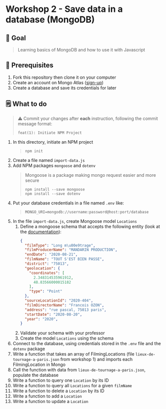 # Workshop 2 - Save data in a database (MongoDB)

## 🌟 Goal

> Learning basics of MongoDB and how to use it with Javascript

## 👷 Prerequisites

1. Fork this repository then clone it on your computer
2. Create an account on Mongo Atlas ([sign-up](https://www.mongodb.com/cloud/atlas/register))
3. Create a database and save its credentials for later

## 🗒 What to do

> ⚠ Commit your changes after **each** instruction, following the commit message format:
> ```text
> feat(1): Initiate NPM Project
> ```

1. In this directory, initiate an NPM project
   > ```shell
   > npm init
   > ```
2. Create a file named `import-data.js`
3. Add NPM packages `mongoose` and `dotenv`
   > Mongoose is a package making mongo request easier and more secure
   > ```shell
   > npm install --save mongoose
   > npm install --save dotenv
   > ```
4. Put your database credentials in a file named `.env` like:
   > ```dotenv 
   > MONGO_URI=mongodb://username:password@host:port/database
   > ```
5. In the file `import-data.js`, create Mongoose model `Locations`
   1. Define a mongoose schema that accepts the following entity (look at the [documentation](https://mongoosejs.com/docs/guide.html#definition)):
      ```JSON
      {
        "filmType": "Long m\u00e9trage",
        "filmProducerName": "MANDARIN PRODUCTION",
        "endDate": "2020-08-21",
        "filmName": "TOUT S'EST BIEN PASSE",
        "district": "75013",
        "geolocation": {
          "coordinates": [
            2.348314535961912,
            48.83566000015182
          ],
          "type": "Point"
        },
        "sourceLocationId": "2020-404",
        "filmDirectorName": "Francois OZON",
        "address": "rue pascal, 75013 paris",
        "startDate": "2020-08-20",
        "year": "2020",
      }
      ```
   2. Validate your schema with your professor
   3. Create the model `Locations` using the schema
6. Connect to the database, using credentials stored in the `.env` file and the `dotenv` package
7. Write a function that takes an array of FilmingLocations (file `lieux-de-tournage-a-paris.json` from workshop 1) and
    imports each FilmingLocation in Mongo
8. Call the function with data from `lieux-de-tournage-a-paris.json`, populate the database
9. Write a function to query one `Location` by its ID
10. Write a function to query all `Locations` for a given `filmName`
11. Write a function to delete a `Location` by its ID
12. Write a function to add a `Location`
13. Write a function to update a `Location`
